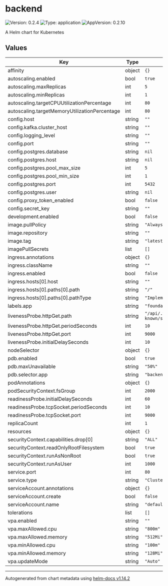 # backend

![Version: 0.2.4](https://img.shields.io/badge/Version-0.2.4-informational?style=flat-square) ![Type: application](https://img.shields.io/badge/Type-application-informational?style=flat-square) ![AppVersion: 0.2.10](https://img.shields.io/badge/AppVersion-0.2.10-informational?style=flat-square)

A Helm chart for Kubernetes

## Values

| Key | Type | Default | Description |
|-----|------|---------|-------------|
| affinity | object | `{}` |  |
| autoscaling.enabled | bool | `true` |  |
| autoscaling.maxReplicas | int | `5` |  |
| autoscaling.minReplicas | int | `1` |  |
| autoscaling.targetCPUUtilizationPercentage | int | `80` |  |
| autoscaling.targetMemoryUtilizationPercentage | int | `80` |  |
| config.host | string | `""` |  |
| config.kafka.cluster_host | string | `""` |  |
| config.logging_level | string | `""` |  |
| config.port | string | `""` |  |
| config.postgres.database | string | `nil` |  |
| config.postgres.host | string | `nil` |  |
| config.postgres.pool_max_size | int | `5` |  |
| config.postgres.pool_min_size | int | `1` |  |
| config.postgres.port | int | `5432` |  |
| config.postgres.user | string | `nil` |  |
| config.proxy_token_enabled | bool | `false` |  |
| config.secret_key | string | `""` |  |
| development.enabled | bool | `false` |  |
| image.pullPolicy | string | `"Always"` |  |
| image.repository | string | `""` |  |
| image.tag | string | `"latest"` |  |
| imagePullSecrets | list | `[]` |  |
| ingress.annotations | object | `{}` |  |
| ingress.className | string | `""` |  |
| ingress.enabled | bool | `false` |  |
| ingress.hosts[0].host | string | `""` |  |
| ingress.hosts[0].paths[0].path | string | `"/"` |  |
| ingress.hosts[0].paths[0].pathType | string | `"ImplementationSpecific"` |  |
| labels.app | string | `"foundation-api"` |  |
| livenessProbe.httpGet.path | string | `"/api/.well-known/status"` |  |
| livenessProbe.httpGet.periodSeconds | int | `10` |  |
| livenessProbe.httpGet.port | int | `9000` |  |
| livenessProbe.initialDelaySeconds | int | `10` |  |
| nodeSelector | object | `{}` |  |
| pdb.enabled | bool | `true` |  |
| pdb.maxUnavailable | string | `"50%"` |  |
| pdb.selector.app | string | `"backend"` |  |
| podAnnotations | object | `{}` |  |
| podSecurityContext.fsGroup | int | `2000` |  |
| readinessProbe.initialDelaySeconds | int | `60` |  |
| readinessProbe.tcpSocket.periodSeconds | int | `10` |  |
| readinessProbe.tcpSocket.port | int | `9000` |  |
| replicaCount | int | `1` |  |
| resources | object | `{}` |  |
| securityContext.capabilities.drop[0] | string | `"ALL"` |  |
| securityContext.readOnlyRootFilesystem | bool | `true` |  |
| securityContext.runAsNonRoot | bool | `true` |  |
| securityContext.runAsUser | int | `1000` |  |
| service.port | int | `80` |  |
| service.type | string | `"ClusterIP"` |  |
| serviceAccount.annotations | object | `{}` |  |
| serviceAccount.create | bool | `false` |  |
| serviceAccount.name | string | `"default"` |  |
| tolerations | list | `[]` |  |
| vpa.enabled | string | `""` |  |
| vpa.maxAllowed.cpu | string | `"800m"` |  |
| vpa.maxAllowed.memory | string | `"512Mi"` |  |
| vpa.minAllowed.cpu | string | `"100m"` |  |
| vpa.minAllowed.memory | string | `"128Mi"` |  |
| vpa.updateMode | string | `"Auto"` |  |

----------------------------------------------
Autogenerated from chart metadata using [helm-docs v1.14.2](https://github.com/norwoodj/helm-docs/releases/v1.14.2)
